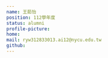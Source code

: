 ```yaml
---
name: 王茹怡
position: 112學年度
status: alumni
profile-picture:
home:
mail: ryw312833013.ai12@nycu.edu.tw
github:
---
```

